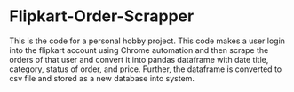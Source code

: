 # Flipkart-Order-Scrapper
This is the code for a personal hobby project.
This code makes a user login into the flipkart account using Chrome automation and then scrape the orders of that user and convert it into pandas dataframe with date title, category, status of order, and price. 
Further, the dataframe is converted to csv file and stored as a new database into system.
